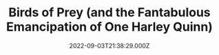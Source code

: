 ---
title: "Birds of Prey (and the Fantabulous Emancipation of One Harley Quinn)"
year: 2020
date: 2022-09-03T21:38:29.000Z
permalink: /almanac/movies/2022-09-03-birds-of-prey-and-the-fantabulous-emancipation-of-one-harley-quinn/index.html
link: https://letterboxd.com/rknightuk/film/birds-of-prey-and-the-fantabulous-emancipation-of-one-harley-quinn/2/
rating: 3
tmdbid: 495764
---
